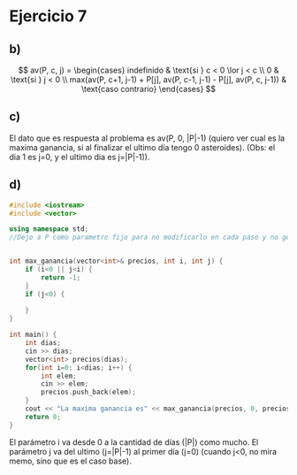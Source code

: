 # Ejercicio 7 
## b) 
$$
av(P, c, j) =
\begin{cases}
     indefinido & \text{si } c < 0 \lor j < c \\
     0 & \text{si } j < 0 \\
     max(av(P, c+1, j-1) + P[j], av(P, c-1, j-1) - P[j], av(P, c, j-1)) & \text{caso contrario}
\end{cases}
$$

## c) 
El dato que es respuesta al problema es av(P, 0, |P|-1) (quiero ver cual es la maxima ganancia, si al finalizar el ultimo día tengo 0 asteroides). (Obs: el dia 1 es j=0, y el ultimo dia es j=|P|-1)). 

## d) 
```cpp
#include <iostream>
#include <vector>

using namespace std;
//Dejo a P como parametro fijo para no modificarlo en cada paso y no generar mas estados


int max_ganancia(vector<int>& precios, int i, int j) {
    if (i<0 || j<i) {
        return -1;
    }
    if (j<0) {
         
    }
}

int main() {
    int dias;
    cin >> dias;
    vector<int> precios(dias);
    for(int i=0; i<dias; i++) {
        int elem;
        cin >> elem;
        precios.push_back(elem);
    }
    cout << "La maxima ganancia es" << max_ganancia(precios, 0, precios.size());
    return 0;
}
```
El parámetro i va desde 0 a la cantidad de días (|P|) como mucho. El parámetro j va del ultimo (j=|P|-1) al primer día (j=0) (cuando j<0, no mira memo, sino que es el caso base). 
